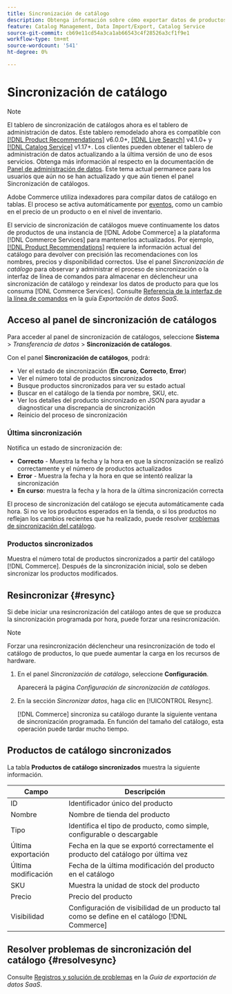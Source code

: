 ```yaml
---
title: Sincronización de catálogo
description: Obtenga información sobre cómo exportar datos de productos del servidor  [!DNL Commerce] a [!DNL Commerce Services].
feature: Catalog Management, Data Import/Export, Catalog Service
source-git-commit: cb69e11cd54a3ca1ab66543c4f28526a3cf1f9e1
workflow-type: tm+mt
source-wordcount: '541'
ht-degree: 0%

---
```



# Sincronización de catálogo

>[!NOTE]
>
> El tablero de sincronización de catálogos ahora es el tablero de administración de datos. Este tablero remodelado ahora es compatible con [[!DNL Product Recommendations]](../product-recommendations/guide-overview.md) v6.0.0+, [[!DNL Live Search]](../live-search/overview.md) v4.1.0+ y [[!DNL Catalog Service]](../catalog-service/overview.md) v1.17+. Los clientes pueden obtener el tablero de administración de datos actualizando a la última versión de uno de esos servicios. Obtenga más información al respecto en la documentación de [Panel de administración de datos](https://experienceleague.adobe.com/docs/commerce-admin/systems/data-transfer/data-dashboard.html?lang=es). Este tema actual permanece para los usuarios que aún no se han actualizado y que aún tienen el panel Sincronización de catálogos.

Adobe Commerce utiliza indexadores para compilar datos de catálogo en tablas. El proceso se activa automáticamente por [eventos](https://experienceleague.adobe.com/docs/commerce-admin/systems/tools/index-management.html?lang=es#events-that-trigger-full-reindexing), como un cambio en el precio de un producto o en el nivel de inventario.

El servicio de sincronización de catálogos mueve continuamente los datos de productos de una instancia de [!DNL Adobe Commerce] a la plataforma [!DNL Commerce Services] para mantenerlos actualizados. Por ejemplo, [[!DNL Product Recommendations]](/help/product-recommendations/overview.md) requiere la información actual del catálogo para devolver con precisión las recomendaciones con los nombres, precios y disponibilidad correctos. Use el panel _Sincronización de catálogo_ para observar y administrar el proceso de sincronización o la interfaz de línea de comandos para almacenar en déclencheur una sincronización de catálogo y reindexar los datos de producto para que los consuma [!DNL Commerce Services]. Consulte [Referencia de la interfaz de la línea de comandos](../data-export/data-export-cli-commands.md) en la guía _Exportación de datos SaaS_.

## Acceso al panel de sincronización de catálogos

Para acceder al panel de sincronización de catálogos, seleccione **Sistema** > _Transferencia de datos_ > **Sincronización de catálogos**.

Con el panel **Sincronización de catálogos**, podrá:

- Ver el estado de sincronización (**En curso**, **Correcto**, **Error**)
- Ver el número total de productos sincronizados
- Busque productos sincronizados para ver su estado actual
- Buscar en el catálogo de la tienda por nombre, SKU, etc.
- Ver los detalles del producto sincronizado en JSON para ayudar a diagnosticar una discrepancia de sincronización
- Reinicio del proceso de sincronización

### Última sincronización

Notifica un estado de sincronización de:

- **Correcto** - Muestra la fecha y la hora en que la sincronización se realizó correctamente y el número de productos actualizados
- **Error** - Muestra la fecha y la hora en que se intentó realizar la sincronización
- **En curso**: muestra la fecha y la hora de la última sincronización correcta

El proceso de sincronización del catálogo se ejecuta automáticamente cada hora. Si no ve los productos esperados en la tienda, o si los productos no reflejan los cambios recientes que ha realizado, puede resolver [problemas de sincronización del catálogo](#resolvesync).

### Productos sincronizados

Muestra el número total de productos sincronizados a partir del catálogo [!DNL Commerce]. Después de la sincronización inicial, solo se deben sincronizar los productos modificados.

## Resincronizar {#resync}

Si debe iniciar una resincronización del catálogo antes de que se produzca la sincronización programada por hora, puede forzar una resincronización.

>[!NOTE]
>
> Forzar una resincronización déclencheur una resincronización de todo el catálogo de productos, lo que puede aumentar la carga en los recursos de hardware.

1. En el panel _Sincronización de catálogo_, seleccione **Configuración**.

   Aparecerá la página _Configuración de sincronización de catálogos_.

1. En la sección _Sincronizar datos_, haga clic en [!UICONTROL Resync].

   [!DNL Commerce] sincroniza su catálogo durante la siguiente ventana de sincronización programada. En función del tamaño del catálogo, esta operación puede tardar mucho tiempo.

## Productos de catálogo sincronizados

La tabla **Productos de catálogo sincronizados** muestra la siguiente información.

| Campo | Descripción |
|---|---|
| ID | Identificador único del producto |
| Nombre | Nombre de tienda del producto |
| Tipo | Identifica el tipo de producto, como simple, configurable o descargable |
| Última exportación | Fecha en la que se exportó correctamente el producto del catálogo por última vez |
| Última modificación | Fecha de la última modificación del producto en el catálogo |
| SKU | Muestra la unidad de stock del producto |
| Precio | Precio del producto |
| Visibilidad | Configuración de visibilidad de un producto tal como se define en el catálogo [!DNL Commerce] |

## Resolver problemas de sincronización del catálogo {#resolvesync}

Consulte [Registros y solución de problemas](../data-export/troubleshooting-logging.md#troubleshooting) en la _Guía de exportación de datos SaaS_.
